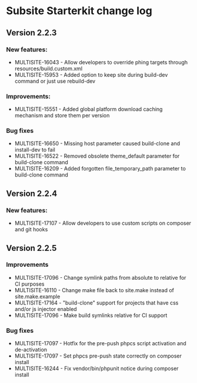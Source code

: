 # Subsite Starterkit change log

## Version 2.2.3

### New features:
  * MULTISITE-16043 - Allow developers to override phing targets through resources/build.custom.xml
  * MULTISITE-15953 - Added option to keep site during build-dev command or just use rebuild-dev

### Improvements:
  * MULTISITE-15551 - Added global platform download caching mechanism and store them per version

### Bug fixes
  * MULTISITE-16650 - Missing host parameter caused build-clone and install-dev to fail
  * MULTISITE-16522 - Removed obsolete theme_default parameter for build-clone command
  * MULTISITE-16209 - Added forgotten file_temporary_path parameter to build-clone command


## Version 2.2.4

### New features:
  * MULTISITE-17107 - Allow developers to use custom scripts on composer and git hooks


## Version 2.2.5

### Improvements
  * MULTISITE-17096 - Change symlink paths from absolute to relative for CI purposes
  * MULTISITE-16110 - Change make file back to site.make instead of site.make.example
  * MULTISITE-17164 - "build-clone" support for projects that have css and/or js injector enabled 
  * MULTISITE-17096 - Make build symlinks relative for CI support

### Bug fixes
  * MULTISITE-17097 - Hotfix for the pre-push phpcs script activation and de-activation
  * MULTISITE-17097 - Set phpcs pre-push state correctly on composer install
  * MULTISITE-16244 - Fix vendor/bin/phpunit notice during composer install
